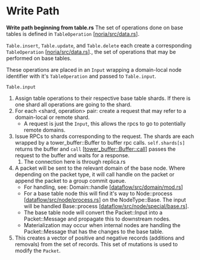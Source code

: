 # Write Path

**Write path beginning from table.rs**
The set of operations done on base tables is defined in `TableOperation` [[noria/src/data.rs](https://github.com/readysettech/readyset/blob/229a110ae1e11db1f3fd1acb053f2cc1f9143e36/noria/noria/src/data.rs#L1032)].

`Table.insert`, `Table.update`, and `Table.delete` each create a corresponding `TableOperation` [[noria/src/data.rs](https://github.com/readysettech/readyset/blob/229a110ae1e11db1f3fd1acb053f2cc1f9143e36/noria/noria/src/data.rs#L1032)]., the set of operations that may be performed on base tables.

These operations are placed in an `Input` wrapping a domain-local node identifier with it's `TableOperation` and passed to `Table.input`.

`Table.input`
1. Assign table operations to their respective base table shards. If there is one shard all operations are going to the shard.
2. For each <shard, operation>  pair: create a request that may refer to a domain-local or remote shard.
    - A request is just the `Input`, this allows the rpcs to go to potentially remote domains.
3. Issue RPCs to shards corresponding to the request. The shards are each wrapped by a tower_buffer::Buffer to buffer rpc calls. `self.shards[s]` returns the buffer and `call` [[tower_buffer::Buffer::call](https://docs.rs/tower-buffer/0.3.0/tower_buffer/struct.Buffer.html#method.call)] passes the request to the buffer and waits for a response.
    1. The connection here is through replica.rs
4. A packet will be sent to the relevant domain of the base node. Where depending on the packet type, it will call handle on the packet or append the packet to a group commit queue.
    - For handling, see: Domain::handle [[dataflow/src/domain/mod.rs](https://github.com/readysettech/readyset/blob/229a110/noria/server/dataflow/src/domain/mod.rs#L3069)]
    - For a base table node this will find it's way to Node::process [[dataflow/src/node/process.rs](https://github.com/readysettech/readyset/blob/229a110ae1e11db1f3fd1acb053f2cc1f9143e36/noria/server/dataflow/src/node/process.rs#L62)] on the NodeType::Base. The input will be handled Base::process [[dataflow/src/node/special/base.rs](https://github.com/readysettech/readyset/blob/229a110ae1e11db1f3fd1acb053f2cc1f9143e36/noria/server/dataflow/src/node/special/base.rs#L135)].
    - The base table node will convert the Packet::Input into a Packet::Message and propagate this to downstream nodes.
    - Materialization may occur when internal nodes are handling the Packet::Message that has the changes to the base table.
5. This creates a vector of positive and negative records (additions and removals) from the set of records. This set of mutations is used to modify the `Packet`.
